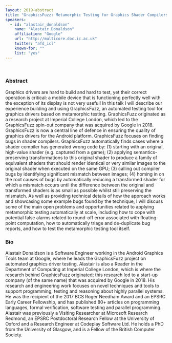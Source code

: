```yaml
---
layout: 2019-abstract
title: "GraphicsFuzz: Metamorphic Testing for Graphics Shader Compilers"
speakers:
  - id: "alastair_donaldson"
    name: "Alastair Donaldson"
    affiliation: "Google"
    url: "http://multicore.doc.ic.ac.uk"
    twitter: "afd_icl"
    known-for: ""
    list: "yes"
---
```


<br/>

### Abstract

Graphics drivers are hard to build and hard to test, yet their correct operation is critical: a mobile device that is functioning perfectly well with the exception of its display is not very useful!  In this talk I will describe our experience building and using GraphicsFuzz, an automated testing tool for graphics drivers based on metamorphic testing.  GraphicsFuzz originated as a research project at Imperial College London, which led to the GraphicsFuzz spin-out company that was acquired by Google in 2018.  GraphicsFuzz is now a central line of defence in ensuring the quality of graphics drivers for the Android platform.  GraphicsFuzz focuses on finding bugs in shader compilers.  GraphicsFuzz automatically finds cases where a shader compiler has generated wrong code by: (1) starting with an original, high-value shader (e.g. captured from a game); (2) applying semantics-preserving transformations to this original shader to produce a family of equivalent shaders that should render identical or very similar images to the original shader when executed on the same GPU; (3) calling out compiler bugs by identifying significant mismatch between images; (4) homing in on the root causes of bugs by automatically reducing a transformed shader for which a mismatch occurs until the difference between the original and transformed shaders is as small as possible whilst still preserving the mismatch.  As well as providing technical details of how the approach works and showcasing some example bugs found by the technique, I will discuss some of the main open problems and opportunities related to applying metamorphic testing automatically at scale, including how to cope with potential false alarms related to round-off error associated with floating-point computation, how to automatically triage and de-duplicate bug reports, and how to test the metamorphic testing tool itself.

### Bio

Alastair Donaldson is a Software Engineer working in the Android Graphics Tools team at Google, where he leads the GraphicsFuzz project on automated graphics driver testing.  Alastair is also a Reader in the Department of Computing at Imperial College London, which is where the research behind GraphicsFuzz originated; this research led to a start-up company (of the same name) that was acquired by Google in 2018.  His research and engineering work focuses on novel techniques and tools to support programming, testing and reasoning about highly parallel systems.  He was the recipient of the 2017 BCS Roger Needham Award and an EPSRC Early Career Fellowship, and has published 80+ articles on programming languages, formal verification, software testing and parallel programming.  Alastair was previously a Visiting Researcher at Microsoft Research Redmond, an EPSRC Postdoctoral Research Fellow at the University of Oxford and a Research Engineer at Codeplay Software Ltd.  He holds a PhD from the University of Glasgow, and is a Fellow of the British Computer Society.

